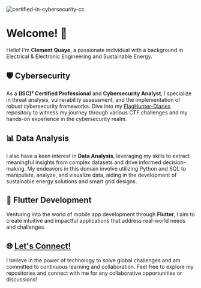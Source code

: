 
![certified-in-cybersecurity-cc](https://github.com/Clement-Quaye/Clement-Quaye/assets/67621550/ba54f6d2-d8be-43da-a556-e877e9007364)

# Welcome! 👋

Hello! I'm **Clement Quaye**, a passionate individual with a background in Electrical & Electronic Engineering and Sustainable Energy.

## 🛡️ Cybersecurity
As a **(ISC)² Certified Professional** and **Cybersecurity Analyst**, I specialize in threat analysis, vulnerability assessment, and the implementation of robust cybersecurity frameworks. Dive into my [FlagHunter-Diaries](https://github.com/Clement-Quaye/FlagHunter-Diaries/tree/main) repository to witness my journey through various CTF challenges and my hands-on experience in the cybersecurity realm.

## 📊 Data Analysis
I also have a keen interest in **Data Analysis**, leveraging my skills to extract meaningful insights from complex datasets and drive informed decision-making. My endeavors in this domain involve utilizing Python and SQL to manipulate, analyze, and visualize data, aiding in the development of sustainable energy solutions and smart grid designs.

## 📱 Flutter Development
Venturing into the world of mobile app development through **Flutter**, I aim to create intuitive and impactful applications that address real-world needs and challenges.

## 🌐 [Let's Connect!](mailto:clemaddo@gmail.com)
I believe in the power of technology to solve global challenges and am committed to continuous learning and collaboration. Feel free to explore my repositories and connect with me for any collaborative opportunities or discussions!


  
<!---
Clement-Quaye/Clement-Quaye is a ✨ special ✨ repository because its `README.md` (this file) appears on your GitHub profile.
You can click the Preview link to take a look at your changes.
- 🌱 I’m currently on Masterschool's Cybersecurity Analysis Program and learning Applied Data Science at WorldQuant University | As well as the Google Cloud Associate Engineer Certification
- 💞️ I’m looking to collaborate on Modelling & Mobile App Development projects
- 
--->
